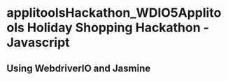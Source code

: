 # applitoolsHackathon_WDIO5Applitools Holiday Shopping Hackathon - Javascript

## Using WebdriverIO and Jasmine